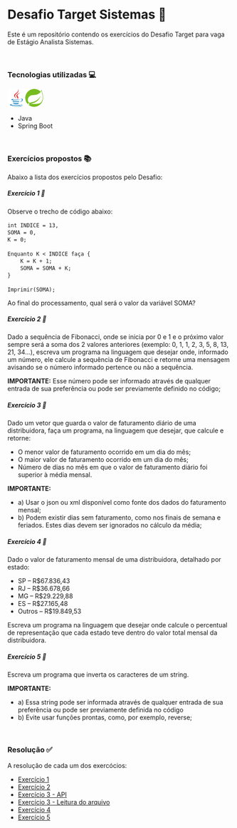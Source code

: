 # Desafio Target Sistemas 🎯
Este é um repositório contendo os exercícios do Desafio Target para vaga de Estágio Analista Sistemas.

<br>

### Tecnologias utilizadas 💻
<img src="https://raw.githubusercontent.com/devicons/devicon/master/icons/java/java-original.svg" alt="java" width="40" height="40" style="max-width: 100%;"><img src="https://raw.githubusercontent.com/devicons/devicon/master/icons/spring/spring-original.svg" alt="spring" width="40" height="40" style="max-width: 100%;">
- Java
- Spring Boot

<br>

### Exercícios propostos 📚
Abaixo a lista dos exercícios propostos pelo Desafio:

##### Exercício 1 📝
Observe o trecho de código abaixo:

```
int INDICE = 13,
SOMA = 0, 
K = 0;

Enquanto K < INDICE faça { 
    K = K + 1; 
    SOMA = SOMA + K; 
}

Imprimir(SOMA);
```
Ao final do processamento, qual será o valor da variável SOMA?

##### Exercício 2 📝
Dado a sequência de Fibonacci, onde se inicia por 0 e 1 e o próximo valor sempre será a soma dos 2 valores anteriores (exemplo: 0, 1, 1, 2, 3, 5, 8, 13, 21, 34...), escreva um programa na linguagem que desejar onde, informado um número, ele calcule a sequência de Fibonacci e retorne uma mensagem avisando se o número informado pertence ou não a sequência.

**IMPORTANTE:** Esse número pode ser informado através de qualquer entrada de sua preferência ou pode ser previamente definido no código;

##### Exercício 3 📝
Dado um vetor que guarda o valor de faturamento diário de uma distribuidora, faça um programa, na linguagem que desejar, que calcule e retorne:
- O menor valor de faturamento ocorrido em um dia do mês;
- O maior valor de faturamento ocorrido em um dia do mês;
- Número de dias no mês em que o valor de faturamento diário foi superior à média mensal.

**IMPORTANTE:**
- a) Usar o json ou xml disponível como fonte dos dados do faturamento mensal;
- b) Podem existir dias sem faturamento, como nos finais de semana e feriados. Estes dias devem ser ignorados no cálculo da média;

##### Exercício 4 📝
Dado o valor de faturamento mensal de uma distribuidora, detalhado por estado:
- SP – R$67.836,43
- RJ – R$36.678,66
- MG – R$29.229,88
- ES – R$27.165,48
- Outros – R$19.849,53

Escreva um programa na linguagem que desejar onde calcule o percentual de representação que cada estado teve dentro do valor total mensal da distribuidora.  

##### Exercício 5 📝
Escreva um programa que inverta os caracteres de um string.

**IMPORTANTE:**
- a) Essa string pode ser informada através de qualquer entrada de sua preferência ou pode ser previamente definida no código
- b) Evite usar funções prontas, como, por exemplo, reverse;

<br>

### Resolução ✅
A resolução de cada um dos exercócios:
- [Exercício 1](https://github.com/mateuzu/desafio-target-sistemas/blob/main/desafio_target_exercicio_1/src/application/Main.java)
- [Exercício 2](https://github.com/mateuzu/desafio-target-sistemas/blob/main/desafio_target_exercicio_2/src/application/Main.java)
- [Exercício 3 - API](https://github.com/mateuzu/desafio-target-sistemas/blob/main/desafio_target_exercicio_3/src/main/java/com/desafio/demo/controller/FaturamentoController.java)
- [Exercício 3 - Leitura do arquivo](https://github.com/mateuzu/desafio-target-sistemas/blob/main/desafio_target_exercicio_3/src/application/Main.java)
- [Exercício 4](https://github.com/mateuzu/desafio-target-sistemas/blob/main/desafio_target_exercicio_4/src/application/Main.java)
- [Exercício 5](https://github.com/mateuzu/desafio-target-sistemas/blob/main/desafio_target_exercicio_5/src/application/Main.java)
